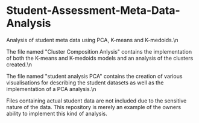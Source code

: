 # Student-Assessment-Meta-Data-Analysis
Analysis of student meta data using PCA, K-means and K-medoids.\n

The file named "Cluster Composition Anlysis" contains the implementation of both the K-means and K-medoids models and an analysis of the clusters created.\n

The file named "student analysis PCA" contains the creation of various visualisations for describing the student datasets as well as the implementation of a PCA analysis.\n

Files containing actual student data are not included due to the sensitive nature of the data. This repository is merely an example of the owners ability to implement this kind of analysis.
